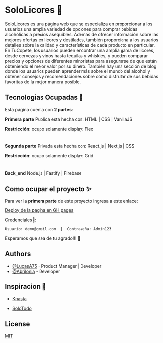 
# SoloLicores 🍺

SoloLicores es una página web que se especializa en proporcionar a los usuarios una amplia variedad de opciones para comprar bebidas alcohólicas a precios asequibles. Además de ofrecer información sobre las mejores ofertas en licores y destilados, también proporciona a los usuarios detalles sobre la calidad y características de cada producto en particular. En TuCopete, los usuarios pueden encontrar una amplia gama de licores, desde cervezas y vinos hasta tequilas y whiskies, y pueden comparar precios y opciones de diferentes minoristas para asegurarse de que están obteniendo el mejor valor por su dinero. También hay una sección de blog donde los usuarios pueden aprender más sobre el mundo del alcohol y obtener consejos y recomendaciones sobre cómo disfrutar de sus bebidas favoritas de la mejor manera posible.



## Tecnologias Ocupadas 🚀

Esta página cuenta con **2 partes**: 

**Primera parte** Publica esta hecha con:
 HTML | CSS | VanillaJS
 
 **Restricción**: ocupo solamente display: Flex
#
**Segunda parte** Privada esta hecha con:
React.js | Next.js | CSS 

 **Restricción**: ocupo solamente display: Grid
#
**Back_end**
Node.js | Fastify | Firebase

## Como ocupar el proyecto ✨
 Para ver la **primera parte** de este proyecto ingresa a este enlace:

[Deploy de la pagina en GH pages](https://lucasa75.github.io/SoloLicores/)

Credenciales🎫:
~~~
Usuario: demo@gmail.com  |  Contraseña: Admin123
~~~

Esperamos que sea de tu agrado!!! 🤗

## Authors

- [@LucasA75](https://github.com/LucasA75) - Product Manager | Developer
- [@Abrilonia](https://github.com/abrilonia) - Developer

## Inspiracion 🔎

- [Knasta](https://knasta.cl/)

- [SoloTodo](https://www.solotodo.cl/)

## License

[MIT](https://choosealicense.com/licenses/mit/)
